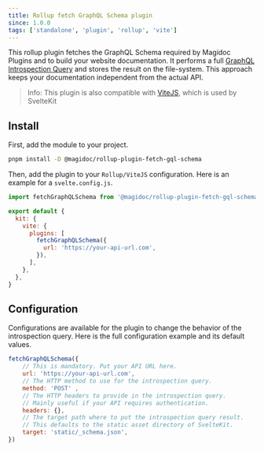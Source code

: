 ```yaml
---
title: Rollup fetch GraphQL Schema plugin
since: 1.0.0
tags: ['standalone', 'plugin', 'rollup', 'vite']
---
```


This rollup plugin fetches the GraphQL Schema required by Magidoc Plugins and to build your website documentation. It performs a full [GraphQL Introspection Query](https://graphql.org/learn/introspection/) and stores the result on the file-system. This approach keeps your documentation independent from the actual API.

> Info: This plugin is also compatible with [ViteJS](https://vitejs.dev/), which is used by SvelteKit

## Install

First, add the module to your project.

```bash
pnpm install -D @magidoc/rollup-plugin-fetch-gql-schema
```

Then, add the plugin to your `Rollup/ViteJS` configuration. Here is an example for a `svelte.config.js`.

```javascript
import fetchGraphQLSchema from '@magidoc/rollup-plugin-fetch-gql-schema'

export default {
  kit: {
    vite: {
      plugins: [
        fetchGraphQLSchema({
          url: 'https://your-api-url.com',
        }),
      ],
    },
  },
}
```

## Configuration

Configurations are available for the plugin to change the behavior of the introspection query. Here is the full configuration example and its default values.

```javascript
fetchGraphQLSchema({
    // This is mandatory. Put your API URL here.
    url: 'https://your-api-url.com',
    // The HTTP method to use for the introspection query.
    method: 'POST' ,
    // The HTTP headers to provide in the introspection query.
    // Mainly useful if your API requires authentication.
    headers: {},
    // The target path where to put the introspection query result.
    // This defaults to the static asset directory of SvelteKit.
    target: 'static/_schema.json',
})
```
